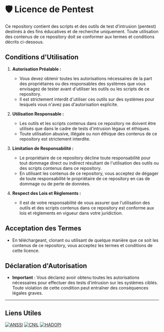 # 🛡️ Licence de Pentest

Ce repository contient des scripts et des outils de test d'intrusion (pentest) destinés à des fins éducatives et de recherche uniquement. Toute utilisation des contenus de ce repository doit se conformer aux termes et conditions décrits ci-dessous.

## Conditions d'Utilisation

1. **Autorisation Préalable :**
   - Vous devez obtenir toutes les autorisations nécessaires de la part des propriétaires ou des responsables des systèmes que vous envisagez de tester avant d'utiliser les outils ou les scripts de ce repository.
   - Il est strictement interdit d'utiliser ces outils sur des systèmes pour lesquels vous n'avez pas d'autorisation explicite.

2. **Utilisation Responsable :**
   - Les outils et les scripts contenus dans ce repository ne doivent être utilisés que dans le cadre de tests d'intrusion légaux et éthiques.
   - Toute utilisation abusive, illégale ou non éthique des contenus de ce repository est strictement interdite.

3. **Limitation de Responsabilité :**
   - Le propriétaire de ce repository décline toute responsabilité pour tout dommage direct ou indirect résultant de l'utilisation des outils ou des scripts contenus dans ce repository.
   - En utilisant les contenus de ce repository, vous acceptez de dégager de toute responsabilité le propriétaire de ce repository en cas de dommage ou de perte de données.

4. **Respect des Lois et Règlements :**
   - Il est de votre responsabilité de vous assurer que l'utilisation des outils et des scripts contenus dans ce repository est conforme aux lois et règlements en vigueur dans votre juridiction.

## Acceptation des Termes

- En téléchargeant, clonant ou utilisant de quelque manière que ce soit les contenus de ce repository, vous acceptez les termes et conditions de cette licence.

## Déclaration d'Autorisation

- **Important** : Vous déclarez avoir obtenu toutes les autorisations nécessaires pour effectuer des tests d'intrusion sur les systèmes ciblés. Toute violation de cette condition peut entraîner des conséquences légales graves.

---

## Liens Utiles

[![ANSSI](https://img.shields.io/badge/ANSSI-0A64A4?style=flat-square&logo=gov)](https://www.ssi.gouv.fr/)
[![CNIL](https://img.shields.io/badge/CNIL-0078D4?style=flat-square&logo=gov)](https://www.cnil.fr/)
[![HADOPI](https://img.shields.io/badge/HADOPI-FF0000?style=flat-square&logo=gov)](https://www.hadopi.fr/)
